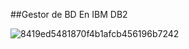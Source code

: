 ##Gestor de BD En IBM DB2

![8419ed5481870f4b1afcb456196b7242](https://user-images.githubusercontent.com/47042324/90304593-a1c87e80-de76-11ea-9f15-df978d2e774e.gif)
